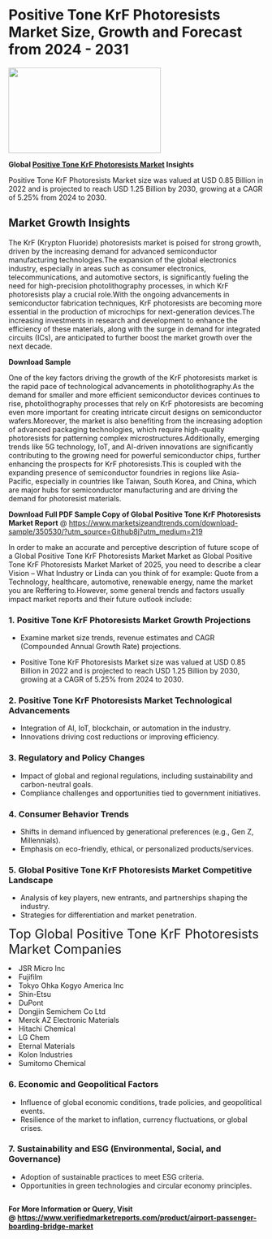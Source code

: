 <H1>Positive Tone KrF Photoresists Market Size, Growth and Forecast from 2024 - 2031</H1><img class="aligncenter size-medium wp-image-584254" src="https://thirdeyenews.in/wp-content/uploads/2024/09/Global-Market-Research-300x168.jpeg" alt="" width="300" height="168" /><p><strong>Global&nbsp;<a href="https://www.marketsizeandtrends.com/download-sample/350530/?utm_source=Github8j?utm_medium=219">Positive Tone KrF Photoresists Market</a> Insights</strong></p><p>Positive Tone KrF Photoresists Market size was valued at USD 0.85 Billion in 2022 and is projected to reach USD 1.25 Billion by 2030, growing at a CAGR of 5.25% from 2024 to 2030.</p><p><h2>Market Growth Insights</h2> <p>The KrF (Krypton Fluoride) photoresists market is poised for strong growth, driven by the increasing demand for advanced semiconductor manufacturing technologies.The expansion of the global electronics industry, especially in areas such as consumer electronics, telecommunications, and automotive sectors, is significantly fueling the need for high-precision photolithography processes, in which KrF photoresists play a crucial role.With the ongoing advancements in semiconductor fabrication techniques, KrF photoresists are becoming more essential in the production of microchips for next-generation devices.The increasing investments in research and development to enhance the efficiency of these materials, along with the surge in demand for integrated circuits (ICs), are anticipated to further boost the market growth over the next decade.</p> <p><strong>Download Sample</strong></p> <p>One of the key factors driving the growth of the KrF photoresists market is the rapid pace of technological advancements in photolithography.As the demand for smaller and more efficient semiconductor devices continues to rise, photolithography processes that rely on KrF photoresists are becoming even more important for creating intricate circuit designs on semiconductor wafers.Moreover, the market is also benefiting from the increasing adoption of advanced packaging technologies, which require high-quality photoresists for patterning complex microstructures.Additionally, emerging trends like 5G technology, IoT, and AI-driven innovations are significantly contributing to the growing need for powerful semiconductor chips, further enhancing the prospects for KrF photoresists.This is coupled with the expanding presence of semiconductor foundries in regions like Asia-Pacific, especially in countries like Taiwan, South Korea, and China, which are major hubs for semiconductor manufacturing and are driving the demand for photoresist materials.</p> <p><span class=""><strong>Download Full PDF Sample Copy of Global Positive Tone KrF Photoresists Market Report</strong> @ <a href="https://www.marketsizeandtrends.com/download-sample/350530/?utm_source=Github8j?utm_medium=219" target="_blank">https://www.marketsizeandtrends.com/download-sample/350530/?utm_source=Github8j?utm_medium=219</a></span></p><p>In order to make an accurate and perceptive description of future scope of a Global&nbsp;Positive Tone KrF Photoresists Market Market as Global&nbsp;Positive Tone KrF Photoresists Market Market of 2025, you need to describe a clear Vision &ndash; What Industry or Linda can you think of for example: Quote from a Technology, healthcare, automotive, renewable energy, name the market you are Reffering to.However, some general trends and factors usually impact market reports and their future outlook include:</p><h3>1.&nbsp;<strong>Positive Tone KrF Photoresists Market Growth Projections</strong></h3><ul><li>Examine market size trends, revenue estimates and CAGR (Compounded Annual Growth Rate) projections.</li><li><p>Positive Tone KrF Photoresists Market size was valued at USD 0.85 Billion in 2022 and is projected to reach USD 1.25 Billion by 2030, growing at a CAGR of 5.25% from 2024 to 2030.</p></li></ul><h3>2.&nbsp;<strong>Positive Tone KrF Photoresists Market Technological Advancements</strong></h3><ul><li>Integration of AI, IoT, blockchain, or automation in the industry.</li><li>Innovations driving cost reductions or improving efficiency.</li></ul><h3>3.&nbsp;<strong>Regulatory and Policy Changes</strong></h3><ul><li>Impact of global and regional regulations, including sustainability and carbon-neutral goals.</li><li>Compliance challenges and opportunities tied to government initiatives.</li></ul><h3>4.&nbsp;<strong>Consumer Behavior Trends</strong></h3><ul><li>Shifts in demand influenced by generational preferences (e.g., Gen Z, Millennials).</li><li>Emphasis on eco-friendly, ethical, or personalized products/services.</li></ul><h3>5.&nbsp;<strong>Global Positive Tone KrF Photoresists Market Competitive Landscape</strong></h3><ul><li>Analysis of key players, new entrants, and partnerships shaping the industry.</li><li>Strategies for differentiation and market penetration.</li></ul><p data-pm-slice="1 1 []"><span style="color: inherit; font-family: inherit; font-size: 25px;">Top Global Positive Tone KrF Photoresists Market Companies</span></p><div class="" data-test-id=""><p><li>JSR Micro Inc</li><li> Fujifilm</li><li> Tokyo Ohka Kogyo America Inc</li><li> Shin-Etsu</li><li> DuPont</li><li> Dongjin Semichem Co Ltd</li><li> Merck AZ Electronic Materials</li><li> Hitachi Chemical</li><li> LG Chem</li><li> Eternal Materials</li><li> Kolon Industries</li><li> Sumitomo Chemical</li></p></div><h3>6.&nbsp;<strong>Economic and Geopolitical Factors</strong></h3><ul><li>Influence of global economic conditions, trade policies, and geopolitical events.</li><li>Resilience of the market to inflation, currency fluctuations, or global crises.</li></ul><h3>7.&nbsp;<strong>Sustainability and ESG (Environmental, Social, and Governance)</strong></h3><ul><li>Adoption of sustainable practices to meet ESG criteria.</li><li>Opportunities in green technologies and circular economy principles.</li></ul><h2><strong style="font-size: 14px;">For More Information or Query, Visit @&nbsp;</strong><a style="background-color: #ffffff; font-size: 14px;" href="https://www.marketsizeandtrends.com/report/positive-tone-krf-photoresists-market/" target="_blank">https://www.verifiedmarketreports.com/product/airport-passenger-boarding-bridge-market</a></h2>